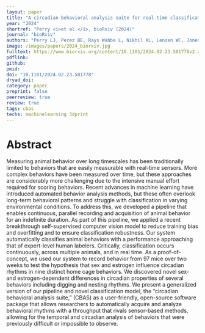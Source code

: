 ```yaml
---
layout: paper
title: "A circadian behavioral analysis suite for real-time classification of daily rhythms in complex behaviors"
year: "2024"
shortref: "Perry <i>et al.</i>, bioRxiv (2024)"
journal: "bioRxiv"
authors: "Perry LJ, Perez BE, Rays Wahba L, Nikhil KL, Lenzen WC, Jones JR"
image: /images/papers/2024_biorxiv.jpg
fulltext: https://www.biorxiv.org/content/10.1101/2024.02.23.581778v2.abstract
pdflink: 
github: 
pmid: 
doi: "10.1101/2024.02.23.581778"
dryad_doi: 
category: paper
preprint: false
peerreview: true
review: true
tags: cbas
techs: machinelearning 3dprint
---
```


# Abstract 

Measuring animal behavior over long timescales has been traditionally limited to behaviors that are easily measurable with real-time sensors. More complex behaviors have been measured over time, but these approaches are considerably more challenging due to the intensive manual effort required for scoring behaviors. Recent advances in machine learning have introduced automated behavior analysis methods, but these often overlook long-term behavioral patterns and struggle with classification in varying environmental conditions. To address this, we developed a pipeline that enables continuous, parallel recording and acquisition of animal behavior for an indefinite duration. As part of this pipeline, we applied a recent breakthrough self-supervised computer vision model to reduce training bias and overfitting and to ensure classification robustness. Our system automatically classifies animal behaviors with a performance approaching that of expert-level human labelers. Critically, classification occurs continuously, across multiple animals, and in real time. As a proof-of-concept, we used our system to record behavior from 97 mice over two weeks to test the hypothesis that sex and estrogen influence circadian rhythms in nine distinct home cage behaviors. We discovered novel sex- and estrogen-dependent differences in circadian properties of several behaviors including digging and nesting rhythms. We present a generalized version of our pipeline and novel classification model, the “circadian behavioral analysis suite,” (CBAS) as a user-friendly, open-source software package that allows researchers to automatically acquire and analyze behavioral rhythms with a throughput that rivals sensor-based methods, allowing for the temporal and circadian analysis of behaviors that were previously difficult or impossible to observe.